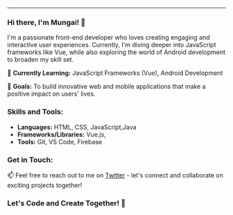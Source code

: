 ---

### Hi there, I'm Mungai! 👋

I'm a passionate front-end developer who loves creating engaging and interactive user experiences. Currently, I'm diving deeper into JavaScript frameworks like Vue, while also exploring the world of Android development to broaden my skill set.

🌱 **Currently Learning:** JavaScript Frameworks (Vue), Android Development

🚀 **Goals:** To build innovative web and mobile applications that make a positive impact on users' lives.

### Skills and Tools:

- **Languages:** HTML, CSS, JavaScript,Java
- **Frameworks/Libraries:** Vue.js,
- **Tools:** Git, VS Code, Firebase



### Get in Touch:

📫 Feel free to reach out to me on [Twitter](https://twitter.com/MungaiDev) - let's connect and collaborate on exciting projects together!

### Let's Code and Create Together! 🚀
